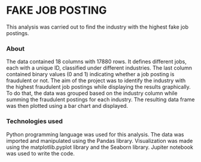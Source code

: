 # FAKE JOB POSTING
This analysis was carried out to find the industry with the highest fake job postings.

### About
The data contained 18 columns with 17880 rows. It defines different jobs, each with a unique ID, classified under different industries. The last column contained binary values (0 and 1) indicating whether a job posting is fraudulent or not. The aim of the project was to identify the industry with the highest fraudulent job postings while displaying the results graphically.
To do that, the data was grouped based on the industry column while summing the fraudulent postings for each industry. The resulting data frame was then plotted using a bar chart and displayed.
### Technologies used
Python programming language was used for this analysis. The data was imported and manipulated using the Pandas library. Visualization was made using the matplotlib.pyplot library and the Seaborn library. Jupiter notebook was used to write the code.
